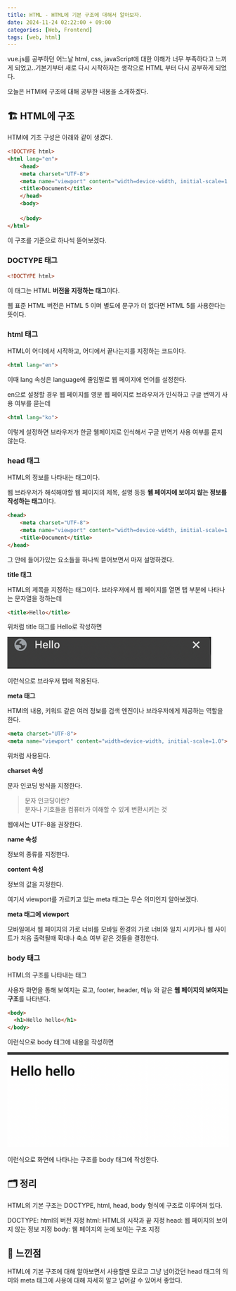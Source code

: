 ```yaml
---
title: HTML - HTML에 기본 구조에 대해서 알아보자.
date: 2024-11-24 02:22:00 + 09:00
categories: [Web, Frontend]
tags: [web, html]
---
```


vue.js를 공부하던 어느날 html, css, javaScript에 대한 이해가 너무 부족하다고 느끼게 되었고..기본기부터 새로 다시 시작하자는 생각으로 HTML 부터 다시 공부하게 되었다.

오늘은 HTMl에 구조에 대해 공부한 내용을 소개하겠다.

## 🏗️ **HTML에 구조**
HTMl에 기초 구성은 아래와 같이 생겼다.
```html
<!DOCTYPE html>
<html lang="en">
	<head>
    <meta charset="UTF-8">
    <meta name="viewport" content="width=device-width, initial-scale=1.0">
    <title>Document</title>
	</head>
	<body>
    
	</body>
</html>
```
이 구조를 기준으로 하나씩 뜯어보겠다.

### **DOCTYPE 태그**
```html
<!DOCTYPE html>
```
이 태그는 HTML **버전을 지정하는 태그**이다.

웹 표준 HTML 버전은 HTML 5 이며 별도에 문구가 더 없다면 HTML 5를 사용한다는 뜻이다.

### **html 태그** 
HTML이 어디에서 시작하고, 어디에서 끝나는지를 지정하는 코드이다.
```html
<html lang="en">
```
이때 lang 속성은 language에 줄임말로 웹 페이지에 언어를 설정한다.

en으로 설정할 경우 웹 페이지를 영문 웹 페이지로 브라우저가 인식하고 구글 번역기 사용 여부를 묻는데
```html
<html lang="ko">
```
이렇게 설정하면 브라우저가 한글 웹페이지로 인식해서 구글 번역기 사용 여부를 묻지 않는다.
### **head 태그**
HTML의 정보를 나타내는 태그이다.<br>

웹 브라우저가 해석해야할 웹 페이지의 제목, 설명 등등 **웹 페이지에 보이지 않는 정보를 작성하는 태그**이다. 
```html
<head>
    <meta charset="UTF-8">
    <meta name="viewport" content="width=device-width, initial-scale=1.0">
    <title>Document</title>
</head>
```
그 안에 들어가있는 요소들을 하나씩 뜯어보면서 마저 설명하겠다.

**title 태그**

HTML의 제목을 지정하는 태그이다.
브라우저에서 웹 페이지를 열면 탭 부분에 나타나는 문자열을 정하는데
```html
<title>Hello</title>
```
위처럼 title 태그를 Hello로 작성하면<br>

![image](https://github.com/PetOfLSE/PetOfLSE.github.io/blob/main/assets/img/pagetab.png?raw=true)

이런식으로 브라우저 탭에 적용된다.

**meta 태그**

HTMl의 내용, 키워드 같은 여러 정보를 검색 엔진이나 브라우저에게 제공하는 역할을 한다.
```html
<meta charset="UTF-8">
<meta name="viewport" content="width=device-width, initial-scale=1.0">
```
위처럼 사용된다.

**charset 속성**

문자 인코딩 방식을 지정한다.
> 문자 인코딩이란? <br>
> 문자나 기호들을 컴퓨터가 이해할 수 있게 변환시키는 것 

웹에서는 UTF-8을 권장한다.

**name 속성**

정보의 종류를 지정한다.

**content 속성**

정보의 값을 지정한다.

여기서 viewport를 가르키고 있는 meta 태그는 무슨 의미인지 알아보겠다.

**meta 태그에 viewport**

모바일에서 웹 페이지의 가로 너비를 모바일 환경의 가로 너비와 일치 시키거나 웹 사이트가 처음 출력될때 확대나 축소 여부 같은 것들을 결정한다. 

### **body 태그**
HTML의 구조를 나타내는 태그

사용자 화면을 통해 보여지는 로고, footer, header, 메뉴 와 같은 **웹 페이지의 보여지는 구조**를 나타낸다.

```html
<body>
  <h1>Hello hello</h1>
</body>
```
이런식으로 body 태그에 내용을 작성하면

![image](https://github.com/PetOfLSE/PetOfLSE.github.io/blob/main/assets/img/exampleh1.png?raw=true)

이런식으로 화면에 나타나는 구조를 body 태그에 작성한다.

## 🗂️ 정리
HTML의 기본 구조는 DOCTYPE, html, head, body 형식에 구조로 이루어져 있다.

DOCTYPE: html의 버전 지정
html: HTML의 시작과 끝 지정
head: 웹 페이지의 보이지 않는 정보 지정
body: 웹 페이지의 눈에 보이는 구조 지정

## 💭 느낀점
HTML에 기본 구조에 대해 알아보면서 사용할땐 모르고 그냥 넘어갔던 head 태그의 의미와 meta 태그에 사용에 대해 자세히 알고 넘어갈 수 있어서 좋았다.